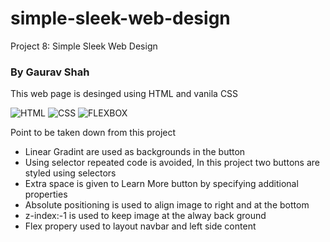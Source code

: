 # simple-sleek-web-design

Project 8: Simple Sleek Web Design

### By Gaurav Shah

This web page is desinged using HTML and vanila CSS

![HTML](https://img.shields.io/badge/HTML-MARKUP-green)
![CSS](https://img.shields.io/badge/css-style-orange)
![FLEXBOX](https://img.shields.io/badge/FLEX-Layout-yellow)

Point to be taken down from this project

<ul>
<li>Linear Gradint are used as backgrounds in the button
<li>Using selector repeated code is avoided, In this project two buttons are styled using selectors
<li>Extra space is given to Learn More button by specifying additional properties
<li>Absolute positioning is used to align image to right and at the bottom
<li>z-index:-1 is used to keep image at the alway back ground
<li>Flex propery used to layout navbar and left side content
</ul>
